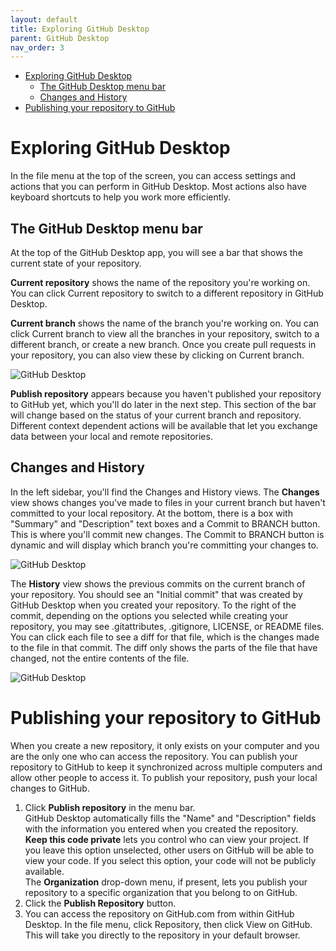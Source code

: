 ```yaml
---
layout: default
title: Exploring GitHub Desktop
parent: GitHub Desktop
nav_order: 3
---
```

- [Exploring GitHub Desktop](#exploring-github-desktop)
  - [The GitHub Desktop menu bar](#the-github-desktop-menu-bar)
  - [Changes and History](#changes-and-history)
- [Publishing your repository to GitHub](#publishing-your-repository-to-github)
  
# Exploring GitHub Desktop
In the file menu at the top of the screen, you can access settings and actions that you can perform in GitHub Desktop. Most actions also have keyboard shortcuts to help you work more efficiently.
## The GitHub Desktop menu bar
At the top of the GitHub Desktop app, you will see a bar that shows the current state of your repository.

**Current repository** shows the name of the repository you're working on. You can click Current repository to switch to a different repository in GitHub Desktop.

**Current branch** shows the name of the branch you're working on. You can click Current branch to view all the branches in your repository, switch to a different branch, or create a new branch. Once you create pull requests in your repository, you can also view these by clicking on Current branch.  

![GitHub Desktop](/assets/images/D5.jpg)

**Publish repository** appears because you haven't published your repository to GitHub yet, which you'll do later in the next step. This section of the bar will change based on the status of your current branch and repository. Different context dependent actions will be available that let you exchange data between your local and remote repositories.

## Changes and History
In the left sidebar, you'll find the Changes and History views.
The **Changes** view shows changes you've made to files in your current branch but haven't committed to your local repository. At the bottom, there is a box with "Summary" and "Description" text boxes and a Commit to BRANCH button. This is where you'll commit new changes. The Commit to BRANCH button is dynamic and will display which branch you're committing your changes to.  

![GitHub Desktop](/assets/images/D6.jpg)

The **History** view shows the previous commits on the current branch of your repository. You should see an "Initial commit" that was created by GitHub Desktop when you created your repository. To the right of the commit, depending on the options you selected while creating your repository, you may see .gitattributes, .gitignore, LICENSE, or README files. You can click each file to see a diff for that file, which is the changes made to the file in that commit. The diff only shows the parts of the file that have changed, not the entire contents of the file.  

![GitHub Desktop](/assets/images/D7.jpg)

# Publishing your repository to GitHub
When you create a new repository, it only exists on your computer and you are the only one who can access the repository. You can publish your repository to GitHub to keep it synchronized across multiple computers and allow other people to access it. To publish your repository, push your local changes to GitHub.

1. Click **Publish repository** in the menu bar.  
GitHub Desktop automatically fills the "Name" and "Description" fields with the information you entered when you created the repository.  
**Keep this code private** lets you control who can view your project. If you leave this option unselected, other users on GitHub will be able to view your code. If you select this option, your code will not be publicly available.  
The **Organization** drop-down menu, if present, lets you publish your repository to a specific organization that you belong to on GitHub.
2. Click the **Publish Repository** button.
3. You can access the repository on GitHub.com from within GitHub Desktop. In the file menu, click Repository, then click View on GitHub. This will take you directly to the repository in your default browser.

